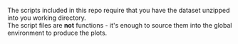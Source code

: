 The scripts included in this repo require that you have the dataset unzipped into you working directory.  
The script files are **not** functions - it's enough to source them into the global environment to produce the plots.